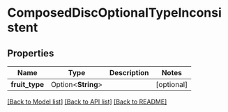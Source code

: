 # ComposedDiscOptionalTypeInconsistent

## Properties

Name | Type | Description | Notes
------------ | ------------- | ------------- | -------------
**fruit_type** | Option<**String**> |  | [optional]

[[Back to Model list]](../README.md#documentation-for-models) [[Back to API list]](../README.md#documentation-for-api-endpoints) [[Back to README]](../README.md)


